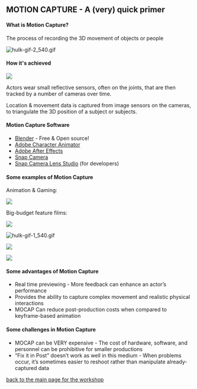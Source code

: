 ## MOTION CAPTURE - A (very) quick primer

#### What is Motion Capture?
The process of recording the 3D movement of objects or people

![hulk-gif-2_540.gif](https://ll-show.s3.amazonaws.com/public/gened-1042/hulk-gif-2_540.gif)

#### How it's achieved

![](https://files.slack.com/files-pri/T0HTW3H0V-F01C5CA6GUT/1_2vtrwkghk1l-3eec5ywucq.jpeg?pub_secret=54dfec93f2)

Actors wear small reflective sensors, often on the joints, that are then tracked by a number of cameras over time.

Location & movement data is captured from image sensors on the cameras, to triangulate the 3D position of a subject or subjects.

#### Motion Capture Software

* [Blender](https://www.blender.org/) - Free & Open source! 
* [Adobe Character Animator](https://www.adobe.com/products/character-animator.html)
* [Adobe After Effects](https://www.adobe.com/products/aftereffects.html)
* [Snap Camera](https://snapcamera.snapchat.com/)
* [Snap Camera Lens Studio](https://lensstudio.snapchat.com/guides/snap-camera/) (for developers)

#### Some examples of Motion Capture

Animation & Gaming:

![](https://files.slack.com/files-pri/T0HTW3H0V-F01CHR6BV17/010.gif?pub_secret=6a4c30a179)

Big-budget feature films:

![](https://files.slack.com/files-pri/T0HTW3H0V-F01BQE8JSH5/003.gif?pub_secret=3a0235a6f2)

![hulk-gif-1_540.gif](https://ll-show.s3.amazonaws.com/public/gened-1042/hulk-gif-1_540.gif)

![](https://files.slack.com/files-pri/T0HTW3H0V-F01CBBD1QE8/005.gif?pub_secret=4973e64d33)

![](https://files.slack.com/files-pri/T0HTW3H0V-F01C5CRA51R/007.gif?pub_secret=ff3fd38e0a)

#### Some advantages of Motion Capture

* Real time previewing - More feedback can enhance an actor’s performance
* Provides the ability to capture complex movement and realistic physical interactions
* MOCAP Can reduce post-production costs when compared to keyframe-based animation

#### Some challenges in Motion Capture

* MOCAP can be VERY expensive - The cost of hardware, software, and personnel can be prohibitive for smaller productions
* “Fix it in Post” doesn’t work as well in this medium - When problems occur, it’s sometimes easier to reshoot rather than manipulate already-captured data

[back to the main page for the workshop](https://resources.learninglab.xyz/simple/projects/gened1042/animation-workshop)
